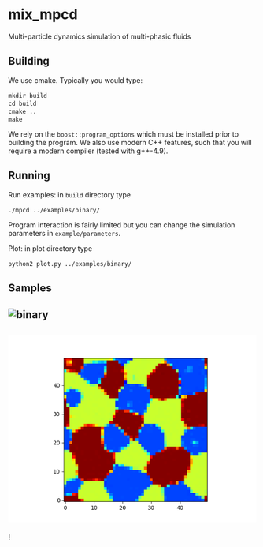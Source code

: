 # mix_mpcd
Multi-particle dynamics simulation of multi-phasic fluids

## Building

We use cmake. Typically you would type:
```
mkdir build
cd build
cmake ..
make
```

We rely on the `boost::program_options` which must be installed prior to
building the program. We also use modern C++ features, such that you will
require a modern compiler (tested with g++-4.9).

## Running

Run examples: in `build` directory type
```
./mpcd ../examples/binary/
```

Program interaction is fairly limited but you can change the simulation
parameters in `example/parameters`.

Plot: in plot directory type
```
python2 plot.py ../examples/binary/
```

## Samples
![binary](exmaples/binary.png)
---
![ternary](examples/ternary.png)
---
!

